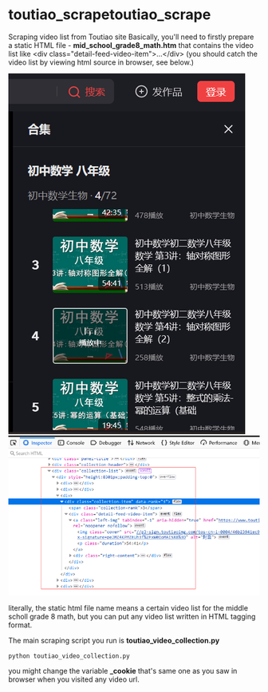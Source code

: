 # toutiao_scrapetoutiao_scrape
Scraping video list from Toutiao site
Basically, you'll need to firstly prepare a static HTML file - **mid_school_grade8_math.htm** that contains the video list like &lt;div class="detail-feed-video-item"&gt;...&lt;/div&gt;
(you should catch the video list by viewing html source in browser, see below.)

![How to capture the video list by the inspector in browser](dev_screenshots/github_toutiao_scrape_1.png)
![How to capture the video list by the inspector in browser](dev_screenshots/github_toutiao_scrape_2.png)

literally, the static html file name means a certain video list for the middle scholl grade 8 math, but you can put any video list written in HTML tagging format.

The main scraping script you run is **toutiao_video_collection.py**
```
python toutiao_video_collection.py
```
you might change the variable **_cookie** that's same one as you saw in browser when you visited any video url.

